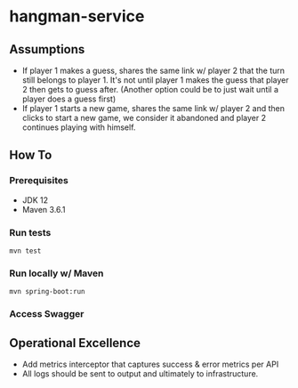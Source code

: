 # hangman-service

## Assumptions
* If player 1 makes a guess, shares the same link w/ player 2 that the turn still belongs to player 1. It's not until 
player 1 makes the guess that player 2 then gets to guess after. (Another option could be to just wait until a player does a guess first)
* If player 1 starts a new game, shares the same link w/ player 2 and then clicks to start a new game, we consider it 
abandoned and player 2 continues playing with himself. 

## How To
### Prerequisites
* JDK 12
* Maven 3.6.1 

### Run tests
`mvn test`

### Run locally w/ Maven
`mvn spring-boot:run`

### Access Swagger




## Operational Excellence
- Add metrics interceptor that captures success & error metrics per API
- All logs should be sent to output and ultimately to infrastructure. 